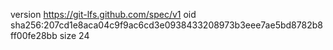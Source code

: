 version https://git-lfs.github.com/spec/v1
oid sha256:207cd1e8aca04c9f9ac6cd3e0938433208973b3eee7ae5bd8782b8ff00fe28bb
size 24
